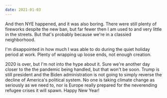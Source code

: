 ```yaml
---
date: 2021-01-03
---
```


And then NYE happened, and it was also boring. There were still plenty of fireworks despite the new ban, but far fewer then I am used to and very little in the streets. But that's probably because we're in a classied neighborhood.

I'm disappointed in how much I was able to do during the quiet holiday period at work. Plenty of wrapping up loose ends, not enough creation.

2020 is over, but I'm not into the hype about it. Sure we're another day closer to the the pandemic being handled, but that won't be soon. Trump is still president and the Biden administration is not going to simply reverse the decline of America's political system. No one is taking climate change as seriously as we need to, nor is Europe really prepared for the neverending refugee crises it will spawn. Happy New Year!
